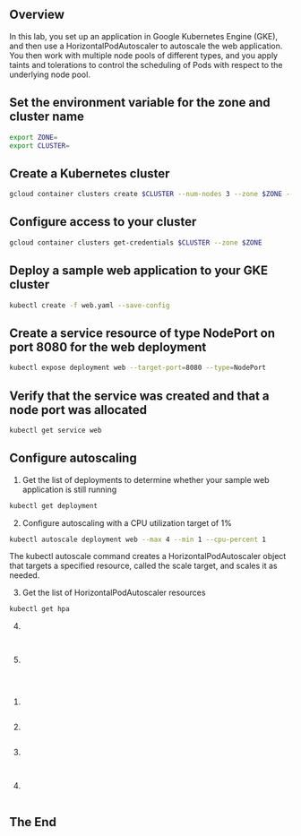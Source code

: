 <!-- Overview -->
## Overview

In this lab, you set up an application in Google Kubernetes Engine (GKE), and then use a HorizontalPodAutoscaler to autoscale the web application. You then work with multiple node pools of different types, and you apply taints and tolerations to control the scheduling of Pods with respect to the underlying node pool.




<!-- Task1 -->
## Set the environment variable for the zone and cluster name
  ```sh
export ZONE=
export CLUSTER=
  ```

<!-- Task2 -->
## Create a Kubernetes cluster
  ```sh
gcloud container clusters create $CLUSTER --num-nodes 3 --zone $ZONE --enable-ip-alias
  ```  

<!-- Task3 -->
## Configure access to your cluster
  ```sh
gcloud container clusters get-credentials $CLUSTER --zone $ZONE
  ```

<!-- Task4 -->
## Deploy a sample web application to your GKE cluster
  ```sh
kubectl create -f web.yaml --save-config
  ``` 

<!-- Task5 -->
## Create a service resource of type NodePort on port 8080 for the web deployment 
  ```sh
kubectl expose deployment web --target-port=8080 --type=NodePort
  ```

<!-- Task5 -->
## Verify that the service was created and that a node port was allocated
  ```sh
kubectl get service web  
  ``` 

<!-- Task6 -->
## Configure autoscaling
1. Get the list of deployments to determine whether your sample web application is still running
  ```sh
kubectl get deployment
  ```

2. Configure autoscaling with a CPU utilization target of 1%
 ```sh
kubectl autoscale deployment web --max 4 --min 1 --cpu-percent 1  
 ```   
The kubectl autoscale command creates a HorizontalPodAutoscaler object that targets a specified resource, called the scale target, and scales it as needed.

3. Get the list of HorizontalPodAutoscaler resources
  ```sh
kubectl get hpa   
  ```

4. 
  ```sh
   
  ```

5. 
 ```sh
   
 ```

<!-- Task3 -->
## 
1. 
 ```sh
 
  ``` 

2. 
 ```sh

  ```

3.  
  ```sh
   
  ```

4. 
  ```sh
  
  ```



## The End

